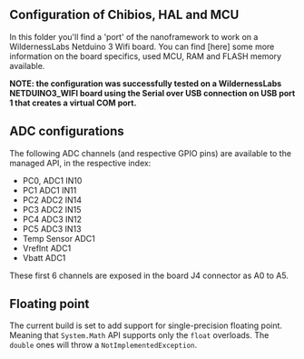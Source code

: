## Configuration of Chibios, HAL and MCU ##

In this folder you'll find a 'port' of the nanoframework to work on a WildernessLabs Netduino 3 Wifi board. You can find [here] some more information on the board specifics, used MCU, RAM and FLASH memory available.



**NOTE: the configuration was successfully tested on a WildernessLabs NETDUINO3_WIFI board using the Serial over USB connection on USB port 1 that creates a virtual COM port.**

## ADC configurations

The following ADC channels (and respective GPIO pins) are available to the managed API, in the respective index:
- PC0, ADC1 IN10
- PC1  ADC1 IN11
- PC2  ADC2 IN14
- PC3  ADC2 IN15
- PC4  ADC3 IN12
- PC5  ADC3 IN13
- Temp Sensor ADC1
- VrefInt ADC1
- Vbatt ADC1

These first 6 channels are exposed in the board J4 connector as A0 to A5.


## Floating point

The current build is set to add support for single-precision floating point.
Meaning that `System.Math` API supports only the `float` overloads. The `double` ones will throw a `NotImplementedException`.
